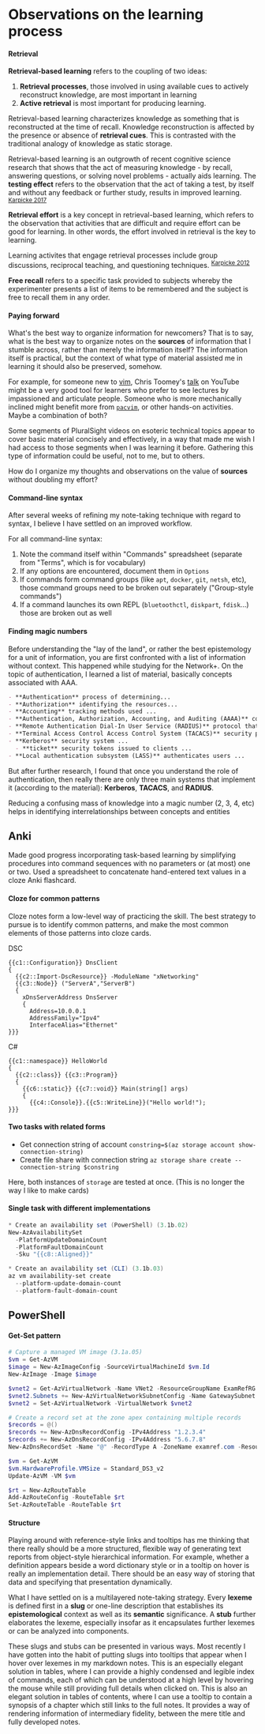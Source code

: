 # Observations on the learning process

#### Retrieval
[Karpicke 2012]: http://learninglab.psych.purdue.edu/downloads/2012_Karpicke_CDPS.pdf "Karpicke, Jeffrey D. _Retrieval-Based Learning: Active Retrieval Promotes Meaningful Learning_. 2012."
[Karpicke 2017]: http://learninglab.psych.purdue.edu/downloads/inpress_Karpicke_Retrieval_Based_Learning_Review.pdf "Karpicke, Jeffrey D. _Retrieval-Based Learning: A Decade of Progress_. 2017"

**Retrieval-based learning** refers to the coupling of two ideas:
1. **Retrieval processes**, those involved in using available cues to actively reconstruct knowledge, are most important in learning
2. **Active retrieval** is most important for producing learning.

Retrieval-based learning characterizes knowledge as something that is reconstructed at the time of recall. 
Knowledge reconstruction is affected by the presence or absence of **retrieval cues**.
This is contrasted with the traditional analogy of knowledge as static storage.

Retrieval-based learning is an outgrowth of recent cognitive science research that shows that the act of measuring knowledge - by recall, answering questions, or solving novel problems - actually aids learning. 
The **testing effect** refers to the observation that the act of taking a test, by itself and without any feedback or further study, results in improved learning. <sup>[Karpicke 2017][Karpicke 2017]</sup>

**Retrieval effort** is a key concept in retrieval-based learning, which refers to the observation that activities that are difficult and require effort can be good for learning.
In other words, the effort involved in retrieval is the key to learning.

Learning activites that engage retrieval processes include group discussions, reciprocal teaching, and questioning techniques. <sup>[Karpicke 2012][Karpicke 2012]</sup>

**Free recall** refers to a specific task provided to subjects whereby the experimenter presents a list of items to be remembered and the subject is free to recall them in any order.

#### Paying forward
What's the best way to organize information for newcomers?
That is to say, what is the best way to organize notes on the **sources** of information that I stumble across, rather than merely the information itself?
The information itself is practical, but the context of what type of material assisted me in learning it should also be preserved, somehow.

For example, for someone new to [vim](https://github.com/jasper-zanjani/notes/tree/master/text/vim.md), Chris Toomey's [talk](https://youtu.be/wlR5gYd6um0 "Mastering the Vim Language") on YouTube might be a very good tool for learners who prefer to see lectures by impassioned and articulate people.
Someone who is more mechanically inclined might benefit more from [`pacvim`](https://github.com/jmoon018/PacVim "GitHub - jmoon018/PacVim"), or other hands-on activities.
Maybe a combination of both?

Some segments of PluralSight videos on esoteric technical topics appear to cover basic material concisely and effectively, in a way that made me wish I had access to those segments when I was learning it before.
Gathering this type of information could be useful, not to me, but to others.

How do I organize my thoughts and observations on the value of **sources** without doubling my effort?

#### Command-line syntax
After several weeks of refining my note-taking technique with regard to syntax, I believe I have settled on an improved workflow.

For all command-line syntax:
1. Note the command itself within "Commands" spreadsheet (separate from "Terms", which is for vocabulary)
2. If any options are encountered, document them in `Options`
3. If commands form command groups (like `apt`, `docker`, `git`, `netsh`, etc), those command groups need to be broken out separately ("Group-style commands")
4. If a command launches its own REPL (`bluetoothctl`, `diskpart`, `fdisk`...) those are broken out as well

#### Finding magic numbers
Before understanding the "lay of the land", or rather the best epistemology for a unit of information, you are first confronted with a list of information without context. This happened while studying for the Network+. On the topic of authentication, I learned a list of material, basically concepts associated with AAA. 
```markdown
- **Authentication** process of determining...
- **Authorization** identifying the resources...
- **Accounting** tracking methods used ...
- **Authentication, Authorization, Accounting, and Auditing (AAAA)** conceptual model...
- **Remote Authentication Dial-In User Service (RADIUS)** protocol that enables ...
- **Terminal Access Control Access Control System (TACACS)** security protocol designed ...
- **Kerberos** security system ...
  - **ticket** security tokens issued to clients ...
- **Local authentication subsystem (LASS)** authenticates users ...
```
But after further research, I found that once you understand the role of authentication, then really there are only three main systems that implement it (according to the material): **Kerberos**, **TACACS**, and **RADIUS**.

Reducing a confusing mass of knowledge into a magic number (2, 3, 4, etc) helps in identifying interrelationships between concepts and entities

## Anki
Made good progress incorporating task-based learning by simplifying procedures into command sequences with no parameters or (at most) one or two.
Used a spreadsheet to concatenate hand-entered text values in a cloze Anki flashcard.

#### Cloze for common patterns
Cloze notes form a low-level way of practicing the skill.
The best strategy to pursue is to identify common patterns, and make the most common elements of those patterns into cloze cards.

DSC
```
{{c1::Configuration}} DnsClient
{
  {{c2::Import-DscResource}} -ModuleName "xNetworking"
  {{c3::Node}} ("ServerA","ServerB")
  {
    xDnsServerAddress DnsServer
    {
      Address=10.0.0.1
      AddressFamily="Ipv4"
      InterfaceAlias="Ethernet"
}}}
```
C#
```
{{c1::namespace}} HelloWorld
{
  {{c2::class}} {{c3::Program}}
  {
    {{c6::static}} {{c7::void}} Main(string[] args)
    {
      {{c4::Console}}.{{c5::WriteLine}}("Hello world!");
}}}
```

#### Two tasks with related forms
- Get connection string of account
  `constring=$(az storage account show-connection-string)`
- Create file share with connection string
  `az storage share create --connection-string $constring`

Here, both instances of `storage` are tested at once.
(This is no longer the way I like to make cards)

#### Single task with different implementations
```powershell
* Create an availability set (PowerShell) (3.1b.02)
New-AzAvailabilitySet
  -PlatformUpdateDomainCount
  -PlatformFaultDomainCount
  -Sku "{{c8::Aligned}}"

* Create an availability set (CLI) (3.1b.03)
az vm availability-set create
  --platform-update-domain-count
  --platform-fault-domain-count
```

## PowerShell
#### Get-Set pattern
```powershell
# Capture a managed VM image (3.1a.05)
$vm = Get-AzVM
$image = New-AzImageConfig -SourceVirtualMachineId $vm.Id
New-AzImage -Image $image
```
```powershell
$vnet2 = Get-AzVirtualNetwork -Name VNet2 -ResourceGroupName ExamRefRG
$vnet2.Subnets += New-AzVirtualNetworkSubnetConfig -Name GatewaySubnet -AddressPrefix 10.2.1.0/27
$vnet2 = Set-AzVirtualNetwork -VirtualNetwork $vnet2
```
```powershell
# Create a record set at the zone apex containing multiple records
$records = @()
$records += New-AzDnsRecordConfig -IPv4Address "1.2.3.4"
$records += New-AzDnsRecordConfig -IPv4Address "5.6.7.8"
New-AzDnsRecordSet -Name "@" -RecordType A -ZoneName examref.com -ResourceGroupName ExamRefRG -Ttl 3600 -DnsRecords $records
```
```powershell
$vm = Get-AzVM
$vm.HardwareProfile.VMSize = Standard_DS3_v2
Update-AzVM -VM $vm
```
```powershell
$rt = New-AzRouteTable
Add-AzRouteConfig -RouteTable $rt
Set-AzRouteTable -RouteTable $rt
```

#### Structure
Playing around with reference-style links and tooltips has me thinking that there really should be a more structured, flexible way of generating text reports from object-style hierarchical information. For example, whether a definition appears beside a word dictionary style or in a tooltip on hover is really an implementation detail. There should be an easy way of storing that data and specifying that presentation dynamically.

What I have settled on is a multilayered note-taking strategy. Every **lexeme** is defined first in a **slug** or one-line description that establishes its **epistemological** context as well as its **semantic** significance. A **stub** further elaborates the lexeme, especially insofar as it encapsulates further lexemes or can be analyzed into components.

These slugs and stubs can be presented in various ways. Most recently I have gotten into the habit of putting slugs into tooltips that appear when I hover over lexemes in my markdown notes. This is an especially elegant solution in tables, where I can provide a highly condensed and legible index of commands, each of which can be understood at a high level by hovering the mouse while still providing full details when clicked on. This is also an elegant solution in tables of contents, where I can use a tooltip to contain a synopsis of a chapter which still links to the full notes. It provides a way of rendering information of intermediary fidelity, between the mere title and fully developed notes.